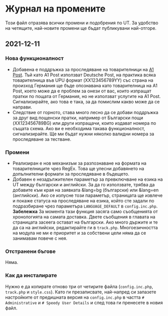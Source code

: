 # Журнал на промените
Този файл отразява всички промени и подобрения по UT. За удобство на четящите, най-новите промени ще бъдат публикувани най-отгоре.

## 2021-12-11
### Нова функционалност
- Добавена е поддръжка за проследяване на товарителници на [A1 Post](https://a1post.bg). Тъй като A1 Post използват Deutsche Post, на практика всяка товарителница във UPU формат (XX123456789YY) със страна на произход Германия ще бъде опознавана като товарителница на A1 Post, което може да е проблем за онези от вас, които изпращат пратки по пощата от Германия, но не използват услугите на A1 Post. Сигнализирайте, ако това е така, за да помислим какво може да се направи.
- Следствие от горното, става много лесно да се добави поддръжка за друг вид пощенски пратки, например от Български пощи (XX123456789BG) или други изпращачи, които издават номера по същата схема. Ако ви е необходима такава функционалност, сигнализирайте. Ще ми бъдат нужни няколко валидни номера за проследяване за тестване.

### Промени
- Реализиран е нов механизъм за разпознаване на формата на товарителниците чрез RegEx. Това ще улесни добавянето на допълнителни формати за проследяване в бъдещето.
- Добавен е незадължителен параметър за превключване на езика на UT между български и английски. За да го използвате, трябва да добавите към края на заявката &lang=bg (български) или &lang=en (английски). Ако се изпусне този параметър, страницата ще извлече и покаже статуса на проследяване на езика, който сте задали по подразбиране чрез параметъра `LANGUAGE_DEFAULT` в `config.inc.php`. **Забележка** За момента тази функция засяга само съобщенията от хронологията на самата доставка. Двете съобщения в главата на страницата засеега остават на български. Ако много държите и те да са на английски, редактирайте ги в `track.php`. Многоезичността на модула не ми е приоритет и за собствени цели няма да се занимавам повече с нея.

### Отстранени бъгове
Няма.

### Как да инсталирате
Нужно е да копирате отново три от четирите файла (`config.inc.php`, `track.php` и `style.css`). Като ги презаписвате, най-напред си запазете настройките от предишната версия на `config.inc.php` в частта `# Administrative` и `# Speedy User Details` и след това ги пренесете в новия файл.
